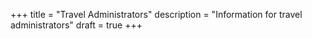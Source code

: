 +++
title = "Travel Administrators"
description = "Information for travel administrators"
draft = true
+++
